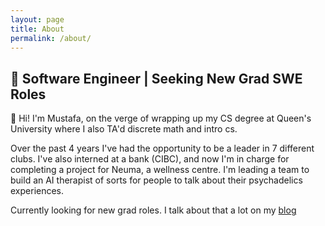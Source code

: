 ```yaml
---
layout: page
title: About
permalink: /about/
---
```

## 👾 Software Engineer | Seeking New Grad SWE Roles

👋 Hi! I'm Mustafa, on the verge of wrapping up my CS degree at Queen's University where I also TA'd discrete math and intro cs.

Over the past 4 years I've had the opportunity to be a leader in 7 different clubs. I've also interned at a bank (CIBC), and now I'm in charge for completing a project for Neuma, a wellness centre. I'm leading a team to build an AI therapist of sorts for people to talk about their psychadelics experiences.

Currently looking for new grad roles. I talk about that a lot on my [blog](https://mustafa-tariqk.github.io)
